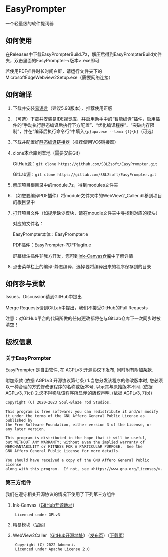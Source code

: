 # EasyPrompter

一个轻量级的软件提词器

## 如何使用

在Releases中下载EasyPrompterBuild.7z，解压后得到EasyPrompterBuild文件夹，双击里面的EasyPrompter-<版本>.exe即可

若使用PDF插件时长时间白屏，请运行文件夹下的MicrosoftEdgeWebview2Setup.exe（需要网络连接）

## 如何编译

1. 下载并安装[易语言](http://dywt.com.cn/pdown.htm)（建议5.93版本），推荐使用正版

2. （可选）下载并安装[易IDE视觉库](https://bbs.125.la/thread-14672340-1-1.html)，并启用助手中的“智能编译”插件，启用插件的“手动执行静态编译后执行下方配置”、“优化编译程序”、“突破内存限制”，并在“编译后执行命令行”中填入`{p}upx.exe --lzma {f}{h}`（可选） 

3. 下载并配置好[静态编译链接器](https://bbs.125.la/thread-25-1-1.html)（推荐使用VC6链接器）

4. clone本仓库到本地（需要安装Git）
   
   GitHub源：`git clone https://github.com/SBLZsoft/EasyPrompter.git`
   
   GitLab源：`git clone https://gitlab.com/SBLZsoft/EasyPrompter.git`

5. 解压项目根目录中的module.7z，得到modules文件夹

6. （如您要编译PDF插件）将module文件夹中的WebView2_Caller.dll移到项目的根目录中

7. 打开项目文件（如提示缺少模块，请在moudle文件夹中寻找到对应的模块）
   
   对应的文件名：
   
   EasyPrompter本体：EasyPrompter.e
   
   PDF插件：EasyPrompter-PDFPlugin.e
   
   屏幕标注插件非我方开发，您可到[Ink-Canvas仓库](https://github.com/WXRIW/Ink-Canvas)中了解详情

8. 点击菜单栏上的编译-静态编译，选择要将编译出来的程序保存到的目录

## 如何参与贡献

Issues、Discussion请到GitHub中提出

Merge Requests请到GitLab中提出，我们不接受GitHub的Pull Requests

注意：对GitHub平台的代码所做的任何更改都将在与GitLab仓库下一次同步时被清空！

## 版权信息

### 关于EasyPrompter

EasyPrompter 是自由软件, 在 AGPLv3 开源协议下发布, 同时附有附加条款.

附加条款 (依据 AGPLv3 开源协议第七条)
1.当您分发该程序的修改版本时, 您必须以一种合理的方式修改该程序的名称或版本号, 以示其与原始版本不同. (依据 AGPLv3, 7(c))
2.您不得移除该程序所显示的版权声明. (依据 AGPLv3, 7(b))

    Copyright (C) 2020-2023 Soul-Blaze rod Studios.
    
    This program is free software: you can redistribute it and/or modify
    it under the terms of the GNU Affero General Public License as published by
    the Free Software Foundation, either version 3 of the License, or
    any later version.
    
    This program is distributed in the hope that it will be useful,
    but WITHOUT ANY WARRANTY; without even the implied warranty of
    MERCHANTABILITY or FITNESS FOR A PARTICULAR PURPOSE.  See the
    GNU Affero General Public License for more details.
    
    You should have received a copy of the GNU Affero General Public License
    along with this program.  If not, see <https://www.gnu.org/licenses/>.

### 第三方组件

我们在遵守相关开源协议的情况下使用了下列第三方组件

1. Ink-Canvas（[GitHub开源地址](https://github.com/WXRIW/Ink-Canvas)）
   
        Licensed under GPLv3

2. 精易模块（[官网](https://ec.125.la)）

3. WebView2Caller（[GitHub开源地址](https://github.com/Admenri/WebView2Caller)）（[发布页](https://bbs.125.la/thread-14756782-1-2.html)）（[下载页](https://www.eyuyan.la/post/20925.html)）
   
        Copyright (C) 2022 Admenri.
        Licenced under Apache License 2.0